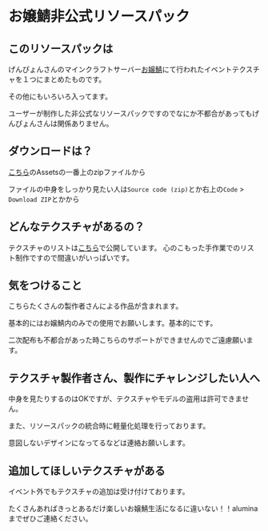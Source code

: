 # お嬢鯖非公式リソースパック

## このリソースパックは
げんぴょんさんのマインクラフトサーバー[お嬢鯖](https://ojousaba.gamewiki.jp/)にて行われたイベントテクスチャを１つにまとめたものです。

その他にもいろいろ入ってます。

ユーザーが制作した非公式なリソースパックですのでなにか不都合があってもげんぴょんさんは関係ありません。

## ダウンロードは？
[こちら](https://github.com/alumina6767/ojyousaba_textures_of_all_events/releases/latest)のAssetsの一番上のzipファイルから

ファイルの中身をしっかり見たい人は`Source code (zip)`とか右上の`Code` > `Download ZIP`とかから

## どんなテクスチャがあるの？
テクスチャのリストは[こちら](https://alumina6767.github.io/ojousaba_textures_for_all_events/)で公開しています。
心のこもった手作業でのリスト制作ですので間違いがいっぱいです。

## 気をつけること
こちらたくさんの製作者さんによる作品が含まれます。

基本的にはお嬢鯖内のみでの使用でお願いします。基本的にです。

二次配布も不都合があった時こちらのサポートができませんのでご遠慮願います。

## テクスチャ製作者さん、製作にチャレンジしたい人へ
中身を見たりするのはOKですが、テクスチャやモデルの盗用は許可できません。

また、リソースパックの統合時に軽量化処理を行っております。

意図しないデザインになってるなどは連絡お願いします。

## 追加してほしいテクスチャがある
イベント外でもテクスチャの追加は受け付けております。

たくさんあればきっとあるだけ楽しいお嬢鯖生活になるに違いない！！aluminaまでぜひご連絡ください。
